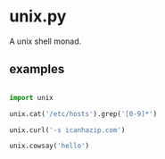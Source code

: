# unix.py

A unix shell monad.

## examples

```python

import unix

unix.cat('/etc/hosts').grep('[0-9]*')

unix.curl('-s icanhazip.com')

unix.cowsay('hello')
```
